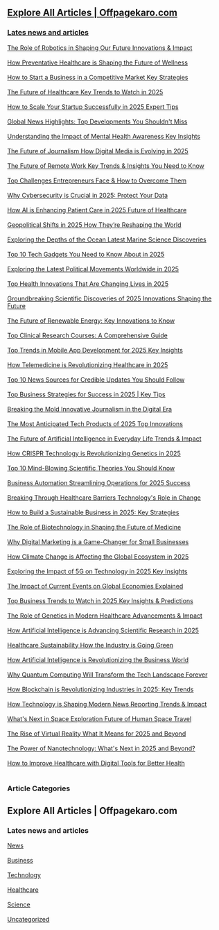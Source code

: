 
<h2><a href='https://offpagekaro.com'>Explore All Articles | Offpagekaro.com</h2><h3>Lates news and articles</a></h3><a href='https://offpagekaro.com/the-role-of-robotics-in-shaping-our-future-innovations-and-impact'>The Role of Robotics in Shaping Our Future Innovations & Impact</a><br><br><a href='https://offpagekaro.com/how-preventative-healthcare-is-shaping-the-future-of-wellness'>How Preventative Healthcare is Shaping the Future of Wellness</a><br><br><a href='https://offpagekaro.com/how-to-start-a-business-in-a-competitive-market-key-strategies'>How to Start a Business in a Competitive Market Key Strategies</a><br><br><a href='https://offpagekaro.com/the-future-of-healthcare-key-trends-to-watch-in-2025'>The Future of Healthcare Key Trends to Watch in 2025</a><br><br><a href='https://offpagekaro.com/how-to-scale-your-startup-successfully-in-2025-expert-tips'>How to Scale Your Startup Successfully in 2025 Expert Tips</a><br><br><a href='https://offpagekaro.com/global-news-highlights-top-developments-you-shouldn-t-miss'>Global News Highlights: Top Developments You Shouldn't Miss</a><br><br><a href='https://offpagekaro.com/understanding-the-impact-of-mental-health-awareness-key-insights'>Understanding the Impact of Mental Health Awareness Key Insights</a><br><br><a href='https://offpagekaro.com/the-future-of-journalism-how-digital-media-is-evolving-in-2025'>The Future of Journalism How Digital Media is Evolving in 2025</a><br><br><a href='https://offpagekaro.com/the-future-of-remote-work-key-trends-and-insights-you-need-to-know'>The Future of Remote Work Key Trends & Insights You Need to Know</a><br><br><a href='https://offpagekaro.com/top-challenges-entrepreneurs-face-and-how-to-overcome-them'>Top Challenges Entrepreneurs Face & How to Overcome Them</a><br><br><a href='https://offpagekaro.com/why-cybersecurity-is-crucial-in-2025-protect-your-data'>Why Cybersecurity is Crucial in 2025: Protect Your Data</a><br><br><a href='https://offpagekaro.com/how-ai-is-enhancing-patient-care-in-2025-future-of-healthcare'>How AI is Enhancing Patient Care in 2025 Future of Healthcare</a><br><br><a href='https://offpagekaro.com/geopolitical-shifts-in-2025-how-they-re-reshaping-the-world'>Geopolitical Shifts in 2025 How They’re Reshaping the World</a><br><br><a href='https://offpagekaro.com/exploring-the-depths-of-the-ocean-latest-marine-science-discoveries'>Exploring the Depths of the Ocean Latest Marine Science Discoveries</a><br><br><a href='https://offpagekaro.com/top-10-tech-gadgets-you-need-to-know-about-in-2025'>Top 10 Tech Gadgets You Need to Know About in 2025</a><br><br><a href='https://offpagekaro.com/exploring-the-latest-political-movements-worldwide-in-2025'>Exploring the Latest Political Movements Worldwide in 2025</a><br><br><a href='https://offpagekaro.com/top-health-innovations-that-are-changing-lives-in-2025'>Top Health Innovations That Are Changing Lives in 2025</a><br><br><a href='https://offpagekaro.com/groundbreaking-scientific-discoveries-of-2025-innovations-shaping-the-future'>Groundbreaking Scientific Discoveries of 2025 Innovations Shaping the Future</a><br><br><a href='https://offpagekaro.com/the-future-of-renewable-energy-key-innovations-to-know'>The Future of Renewable Energy: Key Innovations to Know</a><br><br><a href='https://offpagekaro.com/top-clinical-research-courses-a-comprehensive-guide'>Top Clinical Research Courses: A Comprehensive Guide</a><br><br><a href='https://offpagekaro.com/top-trends-in-mobile-app-development-for-2025-key-insights'>Top Trends in Mobile App Development for 2025 Key Insights</a><br><br><a href='https://offpagekaro.com/how-telemedicine-is-revolutionizing-healthcare-in-2025'>How Telemedicine is Revolutionizing Healthcare in 2025</a><br><br><a href='https://offpagekaro.com/top-10-news-sources-for-credible-updates-you-should-follow'>Top 10 News Sources for Credible Updates You Should Follow</a><br><br><a href='https://offpagekaro.com/top-business-strategies-for-success-in-2025-key-tips'>Top Business Strategies for Success in 2025 | Key Tips</a><br><br><a href='https://offpagekaro.com/breaking-the-mold-innovative-journalism-in-the-digital-era'>Breaking the Mold Innovative Journalism in the Digital Era</a><br><br><a href='https://offpagekaro.com/the-most-anticipated-tech-products-of-2025-top-innovations'>The Most Anticipated Tech Products of 2025 Top Innovations</a><br><br><a href='https://offpagekaro.com/the-future-of-artificial-intelligence-in-everyday-life-trends-and-impact'>The Future of Artificial Intelligence in Everyday Life Trends & Impact</a><br><br><a href='https://offpagekaro.com/how-crispr-technology-is-revolutionizing-genetics-in-2025'>How CRISPR Technology is Revolutionizing Genetics in 2025</a><br><br><a href='https://offpagekaro.com/top-10-mind-blowing-scientific-theories-you-should-know'>Top 10 Mind-Blowing Scientific Theories You Should Know</a><br><br><a href='https://offpagekaro.com/business-automation-streamlining-operations-for-2025-success'>Business Automation Streamlining Operations for 2025 Success</a><br><br><a href='https://offpagekaro.com/breaking-through-healthcare-barriers-technology-s-role-in-change'>Breaking Through Healthcare Barriers Technology's Role in Change</a><br><br><a href='https://offpagekaro.com/how-to-build-a-sustainable-business-in-2025-key-strategies'>How to Build a Sustainable Business in 2025: Key Strategies</a><br><br><a href='https://offpagekaro.com/the-role-of-biotechnology-in-shaping-the-future-of-medicine'>The Role of Biotechnology in Shaping the Future of Medicine</a><br><br><a href='https://offpagekaro.com/why-digital-marketing-is-a-game-changer-for-small-businesses'>Why Digital Marketing is a Game-Changer for Small Businesses</a><br><br><a href='https://offpagekaro.com/how-climate-change-is-affecting-the-global-ecosystem-in-2025'>How Climate Change is Affecting the Global Ecosystem in 2025</a><br><br><a href='https://offpagekaro.com/exploring-the-impact-of-5g-on-technology-in-2025-key-insights'>Exploring the Impact of 5G on Technology in 2025 Key Insights</a><br><br><a href='https://offpagekaro.com/the-impact-of-current-events-on-global-economies-explained'>The Impact of Current Events on Global Economies Explained</a><br><br><a href='https://offpagekaro.com/top-business-trends-to-watch-in-2025-key-insights-and-predictions'>Top Business Trends to Watch in 2025 Key Insights & Predictions</a><br><br><a href='https://offpagekaro.com/the-role-of-genetics-in-modern-healthcare-advancements-and-impact'>The Role of Genetics in Modern Healthcare Advancements & Impact</a><br><br><a href='https://offpagekaro.com/how-artificial-intelligence-is-advancing-scientific-research-in-2025'>How Artificial Intelligence is Advancing Scientific Research in 2025</a><br><br><a href='https://offpagekaro.com/healthcare-sustainability-how-the-industry-is-going-green'>Healthcare Sustainability How the Industry is Going Green</a><br><br><a href='https://offpagekaro.com/how-artificial-intelligence-is-revolutionizing-the-business-world'>How Artificial Intelligence is Revolutionizing the Business World</a><br><br><a href='https://offpagekaro.com/why-quantum-computing-will-transform-the-tech-landscape-forever'>Why Quantum Computing Will Transform the Tech Landscape Forever</a><br><br><a href='https://offpagekaro.com/how-blockchain-is-revolutionizing-industries-in-2025-key-trends'>How Blockchain is Revolutionizing Industries in 2025: Key Trends</a><br><br><a href='https://offpagekaro.com/how-technology-is-shaping-modern-news-reporting-trends-and-impact'>How Technology is Shaping Modern News Reporting Trends & Impact</a><br><br><a href='https://offpagekaro.com/what-s-next-in-space-exploration-future-of-human-space-travel'>What's Next in Space Exploration Future of Human Space Travel</a><br><br><a href='https://offpagekaro.com/the-rise-of-virtual-reality-what-it-means-for-2025-and-beyond'>The Rise of Virtual Reality What It Means for 2025 and Beyond</a><br><br><a href='https://offpagekaro.com/the-power-of-nanotechnology-what-s-next-in-2025-and-beyond'>The Power of Nanotechnology: What's Next in 2025 and Beyond?</a><br><br><a href='https://offpagekaro.com/how-to-improve-healthcare-with-digital-tools-for-better-health'>How to Improve Healthcare with Digital Tools for Better Health</a><br><br><h3>Article Categories</h3><h2>Explore All Articles | Offpagekaro.com</h2><h3>Lates news and articles</h3><a href='https://offpagekaro.com/category/news'>News</a><br><br><a href='https://offpagekaro.com/category/business'>Business</a><br><br><a href='https://offpagekaro.com/category/technology'>Technology</a><br><br><a href='https://offpagekaro.com/category/healthcare'>Healthcare</a><br><br><a href='https://offpagekaro.com/category/science'>Science</a><br><br><a href='https://offpagekaro.com/category/uncategorized'>Uncategorized</a><br><br>


